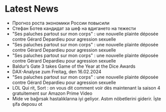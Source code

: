 # Latest News
-  Прогноз роста экономики России повысили
-  Стефан Ботев кандидат за шеф на вдигането на тежести
-  "Ses paluches partout sur mon corps" : une nouvelle plainte déposée contre Gérard Depardieu pour agression sexuelle
-  "Ses paluches partout sur mon corps" : une nouvelle plainte déposée contre Gérard Depardieu pour agression sexuelle
-  "Ses paluches partout sur mon corps" : une nouvelle plainte déposée contre Gérard Depardieu pour agression sexuelle
-  Baldur’s Gate 3 takes Game of the Year at the Dice Awards
-  DAX-Analyse zum Freitag, den 16.02.2024
-  "Ses paluches partout sur mon corps" : une nouvelle plainte déposée contre Gérard Depardieu pour agression sexuelle
-  LOL Qui rit, Sort : on vous dit comment voir dès maintenant la saison 4 gratuitement sur Amazon Prime Video
-  Mide ve bağırsak hastalıklarına iyi geliyor. Astım nöbetlerini giderir. İşte şifa deposu ot
